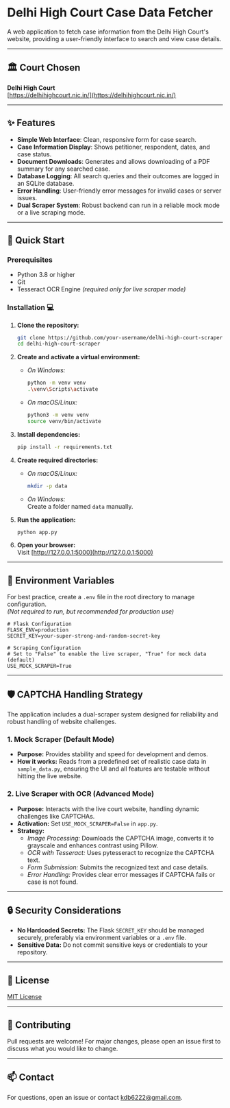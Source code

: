 # Delhi High Court Case Data Fetcher

A web application to fetch case information from the Delhi High Court's website, providing a user-friendly interface to search and view case details.

---

## 🏛️ Court Chosen

**Delhi High Court**  
[https://delhihighcourt.nic.in/](https://delhihighcourt.nic.in/)

---

## ✨ Features

- **Simple Web Interface**: Clean, responsive form for case search.
- **Case Information Display**: Shows petitioner, respondent, dates, and case status.
- **Document Downloads**: Generates and allows downloading of a PDF summary for any searched case.
- **Database Logging**: All search queries and their outcomes are logged in an SQLite database.
- **Error Handling**: User-friendly error messages for invalid cases or server issues.
- **Dual Scraper System**: Robust backend can run in a reliable mock mode or a live scraping mode.

---

## 🚀 Quick Start

### Prerequisites

- Python 3.8 or higher
- Git
- Tesseract OCR Engine *(required only for live scraper mode)*

### Installation 💻

1. **Clone the repository:**
   ```bash
   git clone https://github.com/your-username/delhi-high-court-scraper.git
   cd delhi-high-court-scraper
   ```

2. **Create and activate a virtual environment:**
   - *On Windows:*
     ```bash
     python -m venv venv
     .\venv\Scripts\activate
     ```
   - *On macOS/Linux:*
     ```bash
     python3 -m venv venv
     source venv/bin/activate
     ```

3. **Install dependencies:**
   ```bash
   pip install -r requirements.txt
   ```

4. **Create required directories:**
   - *On macOS/Linux:*
     ```bash
     mkdir -p data
     ```
   - *On Windows:*  
     Create a folder named `data` manually.

5. **Run the application:**
   ```bash
   python app.py
   ```

6. **Open your browser:**  
   Visit [http://127.0.0.1:5000](http://127.0.0.1:5000)

---

## 🔧 Environment Variables

For best practice, create a `.env` file in the root directory to manage configuration.  
*(Not required to run, but recommended for production use)*

```
# Flask Configuration
FLASK_ENV=production
SECRET_KEY=your-super-strong-and-random-secret-key

# Scraping Configuration
# Set to "False" to enable the live scraper, "True" for mock data (default)
USE_MOCK_SCRAPER=True
```

---

## 🛡️ CAPTCHA Handling Strategy

The application includes a dual-scraper system designed for reliability and robust handling of website challenges.

### 1. Mock Scraper (Default Mode)
- **Purpose:** Provides stability and speed for development and demos.
- **How it works:** Reads from a predefined set of realistic case data in `sample_data.py`, ensuring the UI and all features are testable without hitting the live website.

### 2. Live Scraper with OCR (Advanced Mode)
- **Purpose:** Interacts with the live court website, handling dynamic challenges like CAPTCHAs.
- **Activation:** Set `USE_MOCK_SCRAPER=False` in `app.py`.
- **Strategy:**
  - *Image Processing:* Downloads the CAPTCHA image, converts it to grayscale and enhances contrast using Pillow.
  - *OCR with Tesseract:* Uses pytesseract to recognize the CAPTCHA text.
  - *Form Submission:* Submits the recognized text and case details.
  - *Error Handling:* Provides clear error messages if CAPTCHA fails or case is not found.

---

## 🔒 Security Considerations

- **No Hardcoded Secrets:** The Flask `SECRET_KEY` should be managed securely, preferably via environment variables or a `.env` file.
- **Sensitive Data:** Do not commit sensitive keys or credentials to your repository.

---

## 📄 License

[MIT License](LICENSE)

---

## 🤝 Contributing

Pull requests are welcome! For major changes, please open an issue first to discuss what you would like to change.

---

## 📫 Contact

For questions, open an issue or contact [kdb6222@gmail.com](mailto:kdb6222@gmail.com).
